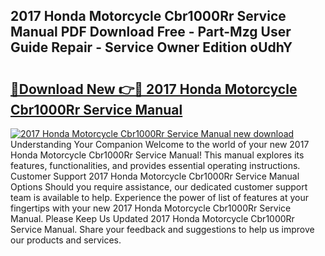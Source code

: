 ## 2017 Honda Motorcycle Cbr1000Rr Service Manual PDF Download Free - Part-Mzg User Guide Repair - Service Owner Edition oUdhY

# <h2><a href="http://bc84410.oget.top/?id=2017+Honda+Motorcycle+Cbr1000Rr+Service+Manual">🔗Download New 👉🔴 2017 Honda Motorcycle Cbr1000Rr Service Manual</a></h2>

[![2017 Honda Motorcycle Cbr1000Rr Service Manual new download](https://i.imgur.com/5g1atiW.png)](http://bc84410.oget.top/?id=2017+Honda+Motorcycle+Cbr1000Rr+Service+Manual)
Understanding Your Companion Welcome to the world of your new 2017 Honda Motorcycle Cbr1000Rr Service Manual! This manual explores its features, functionalities, and provides essential operating instructions. Customer Support 2017 Honda Motorcycle Cbr1000Rr Service Manual Options Should you require assistance, our dedicated customer support team is available to help. Experience the power of list of features at your fingertips with your new 2017 Honda Motorcycle Cbr1000Rr Service Manual. Please Keep Us Updated 2017 Honda Motorcycle Cbr1000Rr Service Manual. Share your feedback and suggestions to help us improve our products and services.
